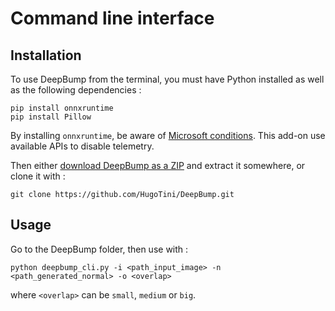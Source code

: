 # Command line interface

## Installation

To use DeepBump from the terminal, you must have Python 
installed as well as the following dependencies :

    pip install onnxruntime
    pip install Pillow

By installing `onnxruntime`, be aware 
of [Microsoft conditions](https://github.com/microsoft/onnxruntime/blob/master/docs/Privacy.md). This add-on use available APIs to disable telemetry.

Then either [download DeepBump as a ZIP](https://github.com/HugoTini/DeepBump/releases) and extract it somewhere, or clone it with :

    git clone https://github.com/HugoTini/DeepBump.git

## Usage

Go to the DeepBump folder, then use with :

    python deepbump_cli.py -i <path_input_image> -n <path_generated_normal> -o <overlap>

where `<overlap>` can be `small`, `medium` or `big`.